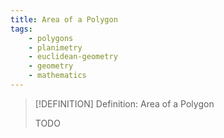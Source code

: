 ```yaml
---
title: Area of a Polygon
tags:
    - polygons
    - planimetry
    - euclidean-geometry
    - geometry
    - mathematics
---
```


>[!DEFINITION] Definition: Area of a Polygon
>
>TODO
>